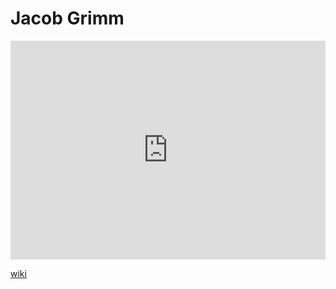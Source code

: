 # Jacob Grimm
<iframe width="100%" height="350" frameborder="0" allow="accelerometer; autoplay; clipboard-write; encrypted-media; gyroscope; picture-in-picture" allowfullscreen src="https://en.wikipedia.org/wiki/Jacob-Grimm"></iframe>

[wiki](https://en.wikipedia.org/wiki/Jacob-Grimm)